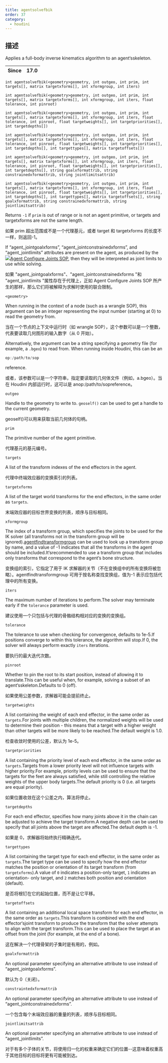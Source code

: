 ```yaml
---
title: agentsolvefbik
order: 37
category:
  - houdini
---
```

    
## 描述

Applies a full-body inverse kinematics algorithm to an agent‘sskeleton.

| Since | 17.0 |
| ----- | ---- |

`int agentsolvefbik(<geometry>geometry, int outgeo, int prim, int targets[], matrix targetxforms[], int xformgroup, int iters)`

`int agentsolvefbik(<geometry>geometry, int outgeo, int prim, int targets[], matrix targetxforms[], int xformgroup, int iters, float tolerance, int pinroot)`

`int agentsolvefbik(<geometry>geometry, int outgeo, int prim, int targets[], matrix targetxforms[], int xformgroup, int iters, float tolerance, int pinroot, float targetweights[], int targetpriorities[], int targetdepths[])`

`int agentsolvefbik(<geometry>geometry, int outgeo, int prim, int targets[], matrix targetxforms[], int xformgroup, int iters, float tolerance, int pinroot, float targetweights[], int targetpriorities[], int targetdepths[], int targettypes[], matrix targetoffsets[])`

`int agentsolvefbik(<geometry>geometry, int outgeo, int prim, int targets[], matrix targetxforms[], int xformgroup, int iters, float tolerance, int pinroot, float targetweights[], int targetpriorities[], int targetdepths[], string goalxformattrib, string constrainedxformattrib, string jointlimitsattrib)`

`int agentsolvefbik(<geometry>geometry, int outgeo, int prim, int targets[], matrix targetxforms[], int xformgroup, int iters, float tolerance, int pinroot, float targetweights[], int targetpriorities[], int targetdepths[], int targettypes[], matrix targetoffsets[], string goalxformattrib, string constrainedxformattrib, string jointlimitsattrib)`

Returns `-1` if `prim` is out of range or is not an agent primitive, or
targets and targetxforms are not the same length.

如果 prim 超出范围或不是一个代理基元，或者 target 和 targetxforms 的长度不一样，则返回-1。

If “agent_jointgoalxforms”, “agent_jointconstrainedxforms”, and
“agent_jointlimits” attributes are present on the agent, as produced by the
[![](../../icons/SOP/agentconfigurejoints.svg)Agent Configure Joints
SOP](../../nodes/sop/agentconfigurejoints.html "Creates point attributes that
specify the rotation limits of an agent‘sjoints."), then they will be
interpreted as joint limits to use while solving.

如果 "agent_jointgoalxforms"、"agent_jointconstrainedxforms "和 "agent_jointlimits
"属性存在于代理上，正如 Agent Configure Joints SOP 所产生的那样，那么它们将被解释为求解时使用的联合限制。

`<geometry>`

When running in the context of a node (such as a wrangle SOP), this argument
can be an integer representing the input number (starting at 0) to read the
geometry from.

当在一个节点的上下文中运行时（如 wrangle SOP），这个参数可以是一个整数，代表要读取几何图形的输入数字（从 0 开始）。

Alternatively, the argument can be a string specifying a geometry file (for
example, a `.bgeo`) to read from. When running inside Houdini, this can be an

```c
op:/path/to/sop
```

reference.

或者，该参数可以是一个字符串，指定要读取的几何体文件（例如，a.bgeo）。当在 Houdini 内部运行时，这可以是 anop:/path/to/sopreference。

`outgeo`

Handle to the geometry to write to. `geoself()` can be used to get a handle to
the current geometry.

geoself()可以用来获取当前几何体的句柄。

`prim`

The primitive number of the agent primitive.

代理基元的基元编号。

`targets`

A list of the transform indexes of the end effectors in the agent.

代理中终端效应器的变换索引的列表。

`targetxforms`

A list of the target world transforms for the end effectors, in the same order
as `targets`.

末端效应器的目标世界变换的列表，顺序与目标相同。

`xformgroup`

The index of a transform group, which specifies the joints to be used for the
IK solver (all transforms not in the transform group will be
ignored).[agentfindtransformgroup](agentfindtransformgroup.html "Finds the
index of a transform group in an agent‘sdefinition.") can be used to look
up a transform group by name, and a value of -1 indicates that all the
transforms in the agent should be included.It‘srecommended to use a
transform group that includes only transforms that correspond to the agent‘s
bone structure.

变换组的索引，它指定了用于 IK 求解器的关节（不在变换组中的所有变换将被忽略）。agentfindtransformgroup 可用于按名称查找变换组，值为-1 表示应包括代理中的所有变换。

`iters`

The maximum number of iterations to perform.The solver may terminate early if
the `tolerance` parameter is used.

建议使用一个只包括与代理的骨骼结构相对应的变换的变换组。

`tolerance`

The tolerance to use when checking for convergence, defaults to 1e-5.If
positions converge to within this tolerance, the algorithm will stop.If 0, the
solver will always perform exactly `iters` iterations.

要执行的最大迭代次数。

`pinroot`

Whether to pin the root to its start position, instead of allowing it to
translate.This can be useful when, for example, solving a subset of an
agent‘sskeleton.Defaults to 0 (off).

如果使用公差参数，求解器可能会提前终止。

`targetweights`

A list containing the weight of each end effector, in the same order as
`targets`.For joints with multiple children, the normalized weights will be
used to determine their position - this means that a target with a higher
weight than other targets will be more likely to be reached.The default weight
is 1.0.

检查收敛时使用的公差，默认为 1e-5。

```c
targetpriorities
```

A list containing the priority level of each end effector, in the same order
as `targets`.Targets from a lower priority level will not influence targets
with higher priority.For example, priority levels can be used to ensure that
the targets for the feet are always satisfied, while still controlling the
relative weights of the upper body targets.The default priority is 0 (i.e. all
targets are equal priority).

如果位置收敛在这个公差之内，算法将停止。

`targetdepths`

For each end effector, specifies how many joints above it in the chain can be
adjusted to achieve the target transform.A negative depth can be used to
specify that all joints above the target are affected.The default depth is -1.

如果是 0，求解器将始终执行精确迭代。

`targettypes`

A list containing the target type for each end effector, in the same order as
`targets`.The target type can be used to specify how the end effector matches
the position or orientation of its target transform (from `targetxforms`).A
value of `0` indicates a position-only target, `1` indicates an orientation-
only target, and `2` matches both position and orientation (default).

是否将根钉在它的起始位置，而不是让它平移。

`targetoffsets`

A list containing an additional local space transform for each end effector,
in the same order as `targets`.This transform is combined with the end
effector‘sjoint transform to produce the transform that the solver attempts
to align with the target transform.This can be used to place the target at an
offset from the joint (for example, at the end of a bone).

这在解决一个代理骨架的子集时是有用的，例如。

```c
goalxformattrib
```

An optional parameter specifying an alternative attribute to use instead of
“agent_jointgoalxforms”.

默认为 0（关闭）。

```c
constraintedxformattrib
```

An optional parameter specifying an alternative attribute to use instead of
“agent_jointconstrainedxforms”.

一个包含每个末端效应器的重量的列表，顺序与目标相同。

```c
jointlimitsattrib
```

An optional parameter specifying an alternative attribute to use instead of
“agent_jointlimits”.

对于有多个子体的关节，将使用归一化的权重来确定它们的位置--这意味着权重高于其他目标的目标将更有可能被到达。
